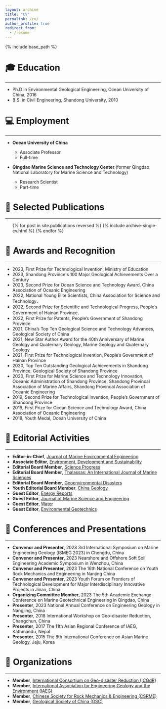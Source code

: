 ```yaml
---
layout: archive
title: "CV"
permalink: /cv/
author_profile: true
redirect_from:
  - /resume
---
```


{% include base_path %}

🎓 Education
======
------
* Ph.D in Environmental Geological Engineering, Ocean University of China, 2016
* B.S. in Civil Engineering, Shandong University, 2010

💻 Employment
======
------
* **Ocean University of China**
  * Associate Professor
  * Full-time

* **Qingdao Marine Science and Technology Center** (former Qingdao National Laboratory for Marine Science and Technology)
  * Research Scientist
  * Part-time
  
📝 Selected Publications
======
------
  <ul>{% for post in site.publications reversed %}
    {% include archive-single-cv.html %}
  {% endfor %}</ul>

📝 Awards and Recognition
======
------
* 2023, First Prize for Technological Invention, Ministry of Education
* 2023, Shandong Province's 100 Major Geological Achievements Over a Century
* 2023, Second Prize for Ocean Science and Technology Award, China Association of Oceanic Engineering
* 2022, National Young Elite Scientists, China Association for Science and Technology．
* 2022, Second Prize for Scientific and Technological Progress, People’s Government of Hainan Province．
* 2022, First Prize for Patents, People’s Government of Shandong Province
* 2021, China’s Top Ten Geological Science and Technology Advances, Geological Society of China
* 2021, New Star Author Award for the 40th Anniversary of Marine Geology and Quaternary Geology, Marine Geology and Quaternary Geology
* 2021, First Prize for Technological Invention, People’s Government of Hainan Province
* 2020, Top Ten Outstanding Geological Achievements in Shandong Province, Geological Society of Shandong Province
* 2020, First Prize for Marine Science and Technology Innovation, Oceanic Administration of Shandong Province, Shandong Provincal Association of Marine Affairs, Shandong Provincal Association of Oceanic Engineering
* 2019, Second Prize for Technological Invention, People’s Government of Shandong Province
* 2019, First Prize for Ocean Science and Technology Award, China Association of Oceanic Engineering
* 2018, Youth Medal, Ocean University of China

📝 Editorial Activities
======
------
* **Editor-in-Chief**, [Journal of Marine Environmental Engineering](https://www.oldcitypublishing.com/journals/jmee-home/)
* **Associate Editor**, [Environment, Development and Sustainability](https://link.springer.com/journal/10668)
* **Editorial Board Member**, [Science Progress](https://journals.sagepub.com/editorial-board/SCI)
* **Editorial Board Member**, [Thalassas: An International Journal of Marine Sciences](https://link.springer.com/journal/41208)
* **Editorial Board Member**, [Geoenvironmental Disasters](https://geoenvironmental-disasters.springeropen.com/)
* **Youth Editorial Board Member**, [China Geology](https://www.sciencedirect.com/journal/china-geology)
* **Guest Editor**, [Energy Reports](https://www.sciencedirect.com/journal/energy-reports/special-issue/10LNPQPBFC5)
* **Guest Editor**, [Journal of Marine Science and Engineering ](https://www.mdpi.com/journal/jmse/special_issues/3V20M0H7MX#editors)
* **Guest Editor**, [Water](https://www.mdpi.com/journal/water/special_issues/sediment_dynamics) 
* **Guest Editor**, [Environmental Geotechnics](https://www.icevirtuallibrary.com/toc/jenge/10/3) 

💬 Conferences and Presentations
======
------
* **Convenor and Presenter**, 2023 3rd International Symposium on Marine Engineering Geology (ISMEG 2023) in Chengdu, China
* **Convenor and Presenter**, 2023 Nearshore and Offshore Soft Soil Engineering Academic Symposium in Wenzhou, China
* **Convenor and Presenter**, 2023 The 16th National Conference on Youth Rock Mechanics and Engineering in Nanjing China
* **Convenor and Presenter**, 2023 Youth Forum on Frontiers of Technological Development for Major Interdisciplinary Innovative Projects in Jinan, China
* **Organizing Committee Member**, 2023 The 5th Academic Exchange Conference on Marine Geotechnical Engineering in Qingdao, China
* **Presenter**, 2023 National Annual Conference on Engineering Geology in Nangjing, China
* **Presenter**, 2018 International Workshop on Geo-disaster Reduction, Changchun, China
* **Presenter**, 2017 The 11th Asian Regional Conference of IAEG, Kathmandu, Nepal
* **Presenter**, 2015 The 8th International Conference on Asian Marine Geology, Jeju, Korea

💬 Organizations
======
------
* **Member**, [International Consortium on Geo-disaster Reduction (ICGdR)](http://www.icgdr.com/)
* **Member**, [International Association for Engineering Geology and the Environment (IAEG)](https://iaeg.info/)
* **Member**, [Chinese Society for Rock Mechanics & Engineering (CSRME)](http://www.csrme.com/Home/Index/index.do)
* **Member**, [Geological Society of China (GSC)](http://www.geosociety.org.cn/)
